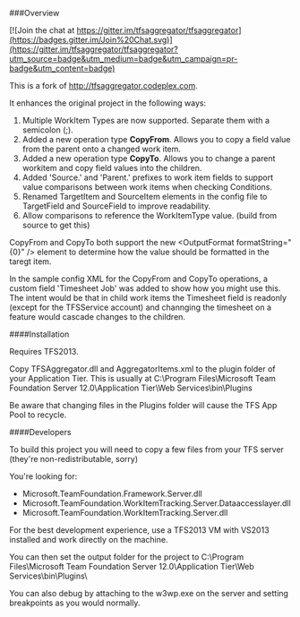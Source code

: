 ###Overview

[![Join the chat at https://gitter.im/tfsaggregator/tfsaggregator](https://badges.gitter.im/Join%20Chat.svg)](https://gitter.im/tfsaggregator/tfsaggregator?utm_source=badge&utm_medium=badge&utm_campaign=pr-badge&utm_content=badge)

This is a fork of http://tfsaggregator.codeplex.com.

It enhances the original project in the following ways:

1. Multiple WorkItem Types are now supported. Separate them with a semicolon (;).
2. Added a new operation type **CopyFrom**. Allows you to copy a field value from the parent onto a changed work item.
3. Added a new operation type **CopyTo**. Allows you to change a parent workitem and copy field values into the children.
4. Added 'Source.' and 'Parent.' prefixes to work item fields to support value comparisons between work items when checking Conditions.
5. Renamed TargetItem and SourceItem elements in the config file to TargetField and SourceField to improve readability.
6. Allow comparisons to reference the WorkItemType value. (build from source to get this)

CopyFrom and CopyTo both support the new &lt;OutputFormat formatString="{0}" /&gt; element to determine how the value should be formatted in the taregt item.

In the sample config XML for the CopyFrom and CopyTo operations, a custom field 'Timesheet Job' was added to show how you might use this. The intent would be that in child work items the Timesheet field is readonly (except for the TFSService account) and channging the timesheet on a feature would cascade changes to the children.

####Installation

Requires TFS2013.

Copy TFSAggregator.dll and AggregatorItems.xml to the plugin folder of your Application Tier. This is usually at C:\Program Files\Microsoft Team Foundation Server 12.0\Application Tier\Web Services\bin\Plugins

Be aware that changing files in the Plugins folder will cause the TFS App Pool to recycle.

####Developers

To build this project you will need to copy a few files from your TFS server (they're non-redistributable, sorry)

You're looking for:
- Microsoft.TeamFoundation.Framework.Server.dll
- Microsoft.TeamFoundation.WorkItemTracking.Server.Dataaccesslayer.dll
- Microsoft.TeamFoundation.WorkItemTracking.Server.dll

For the best development experience, use a TFS2013 VM with VS2013 installed and work directly on the machine.

You can then set the output folder for the project to 
C:\Program Files\Microsoft Team Foundation Server 12.0\Application Tier\Web Services\bin\Plugins\

You can also debug by attaching to the w3wp.exe on the server and setting breakpoints as you would normally.
